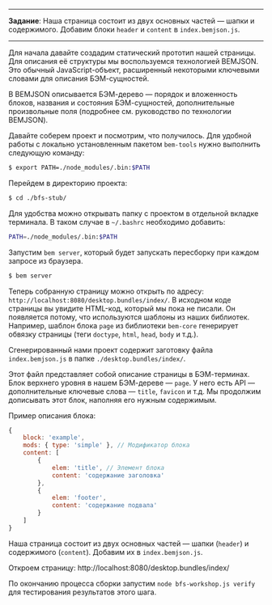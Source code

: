 -------------------------------------------------------------------------------
**Задание**: Наша страница состоит из двух основных частей — шапки и содержимого. Добавим блоки `header` и `content` в `index.bemjson.js`.

-------------------------------------------------------------------------------

Для начала давайте создадим статический прототип нашей страницы. Для описания её структуры мы воспользуемся технологией BEMJSON. Это обычный JavaScript-объект, расширенный некоторыми ключевыми словами для описания БЭМ-сущностей.

В BEMJSON описывается БЭМ-дерево — порядок и вложенность блоков, названия и состояния БЭМ-сущностей, дополнительные произвольные поля (подробнее см. руководство по технологии BEMJSON).

Давайте соберем проект и посмотрим, что получилось. Для удобной работы с локально установленным пакетом `bem-tools` нужно выполнить следующую команду:

```bash
$ export PATH=./node_modules/.bin:$PATH
```

Перейдем в директорию проекта:

```bash
$ cd ./bfs-stub/
```

Для удобства можно открывать папку с проектом в отдельной вкладке терминала. В таком случае в `~/.bashrc` необходимо добавить:

```bash
PATH=./node_modules/.bin:$PATH
```

Запустим `bem server`, который будет запускать пересборку при каждом запросе из браузера.

```bash
$ bem server
```

Теперь собранную страницу можно открыть по адресу: `http://localhost:8080/desktop.bundles/index/`. В исходном коде страницы вы увидите HTML-код, который мы пока не писали. Он появляется потому, что используются шаблоны из наших библиотек. Например, шаблон блока `page` из библиотеки `bem-core` генерирует обвязку страницы (теги `doctype`, `html`, `head`, `body` и т.д.).

Сгенерированный нами проект содержит заготовку файла `index.bemjson.js` в папке `./desktop.bundles/index/`.

Этот файл представляет собой описание страницы в БЭМ-терминах. Блок верхнего уровня в нашем БЭМ-дереве — `page`. У него есть API — дополнительные ключевые слова — `title`, `favicon` и т.д. Мы продолжим дописывать этот блок, наполняя его нужным содержимым.

Пример описания блока:

```javascript
{
    block: 'example',
    mods: { type: 'simple' }, // Модификатор блока
    content: [
        {
            elem: 'title', // Элемент блока
            content: 'содержание заголовка'
        },
        {
            elem: 'footer',
            content: 'содержание подвала'
        }
    ]
}
```

Наша страница состоит из двух основных частей — шапки (`header`) и содержимого (`content`). Добавим их в `index.bemjson.js`.

Откроем страницу: http://localhost:8080/desktop.bundles/index/

По окончанию процесса сборки запустим `node bfs-workshop.js verify` для тестирования результатов этого шага.
